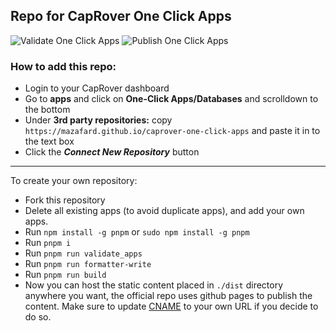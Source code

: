 ## Repo for CapRover One Click Apps

![Validate One Click Apps](https://github.com/mazafard/caprover-one-click-apps/actions/workflows/validate_apps.yml/badge.svg?event=push)
![Publish One Click Apps](https://github.com/mazafard/caprover-one-click-apps/actions/workflows/deploy.yml/badge.svg?event=push)

### How to add this repo:

-   Login to your CapRover dashboard
-   Go to **apps** and click on **One-Click Apps/Databases** and scrolldown to the bottom
-   Under **3rd party repositories:** copy `https://mazafard.github.io/caprover-one-click-apps` and paste it in to the text box
-   Click the **_Connect New Repository_** button

---------

To create your own repository:
- Fork this repository
- Delete all existing apps (to avoid duplicate apps), and add your own apps.
- Run `npm install -g pnpm` or `sudo npm install -g pnpm`
- Run `pnpm i`
- Run `pnpm run validate_apps`
- Run `pnpm run formatter-write`
- Run `pnpm run build` 
- Now you can host the static content placed in `./dist` directory anywhere you want, the official repo uses github pages to publish the content. Make sure to update [CNAME](https://github.com/Awes0meHub/caprover-one-click-apps/blob/master/public/CNAME) to your own URL if you decide to do so.
